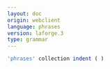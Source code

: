 ```yaml
---
layout: doc
origin: webclient
language: phrases
version: laforge.3
type: grammar
---
```



```js
'phrases' collection indent ( )
```
```
